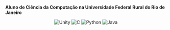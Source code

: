 <span style = "font size: 1.5em; ">**Aluno de Ciência da Computação na Universidade Federal Rural do Rio de Janeiro**</span>
<div align="center">
  <img src="https://img.shields.io/badge/Unity-100000?style=for-the-badge&logo=unity&logoColor=white" alt="Unity"/>
  <img src="https://img.shields.io/badge/C-00599C?style=for-the-badge&logo=c&logoColor=white" alt="C"/>
  <img src="https://img.shields.io/badge/Python-FFD43B?style=for-the-badge&logo=python&logoColor=blue" alt="Python"/>
  <img src="https://img.shields.io/badge/Java-000?style=for-the-badge&logo=java" alt="Java"/>
</div>

<!--

-->
